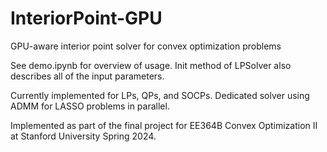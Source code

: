 # InteriorPoint-GPU
GPU-aware interior point solver for convex optimization problems

See demo.ipynb for overview of usage. Init method of LPSolver also describes all of the input parameters.

Currently implemented for LPs, QPs, and SOCPs. Dedicated solver using ADMM for LASSO problems in parallel.

Implemented as part of the final project for EE364B Convex Optimization II at Stanford University Spring 2024.
